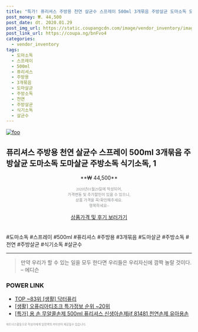 ```yaml
--- 
title: "특가! 퓨리셔스 주방용 천연 살균수 스프레이 500ml 3개묶음 주방살균 도마소독 도..." 
post_money: ₩. 44,500 
post_date: dt. 2020.01.29 
post_img_url: https://static.coupangcdn.com/image/vendor_inventory/images/2018/10/06/0/9/7328575c-c0ea-4342-a88a-300713139397.jpg 
post_link_url: https://coupa.ng/bnFvo4 
categories: 
  - vendor_inventory 
tags: 
  - 도마소독 
  - 스프레이 
  - 500ml 
  - 퓨리셔스 
  - 주방용 
  - 3개묶음 
  - 도마살균 
  - 주방소독 
  - 천연 
  - 주방살균 
  - 식기소독 
  - 살균수 
--- 
```

[![foo](https://static.coupangcdn.com/image/vendor_inventory/images/2018/10/06/0/9/7328575c-c0ea-4342-a88a-300713139397.jpg)](https://coupa.ng/bnFvo4) 

## 퓨리셔스 주방용 천연 살균수 스프레이 500ml 3개묶음 주방살균 도마소독 도마살균 주방소독 식기소독, 1 
<p style="text-align: center;">**₩ 44,500**</p> 
<p style="text-align: center;"><span style="color: #898c8f; font-family: Georgia,Times,serif; font-size: 0.75em;">2020년01월29일에 작성되어, <br>가격변동 및 추가할인이 있을 수 있으니,<br> 상품 가격을 꼭!확인해주세요.<br>행복하세요~</span> 
</p>	 
<div markdown="0" style="text-align: center;"><a href="https://coupa.ng/bnFvo4" class="btn btn--success">상품가격 및 후기 보러가기</a></div> 
<br><br> 
  #도마소독 #스프레이 #500ml #퓨리셔스 #주방용 #3개묶음 #도마살균 #주방소독 #천연 #주방살균 #식기소독 #살균수 
<hr> 

> 만약 우리가 할 수 있는 일을 모두 한다면 우리들은 우리자신에 깜짝 놀랄 것이다. – 에디슨 


### POWER LINK

* <a href="https://blog.naver.com/an0733/221787825706" target="_blank"> TOP ~83위 [생활] 닥터퓨리</a>
* <a href="https://blog.naver.com/sakai111/221777362864" target="_blank"> [생활] 오퓨리아티초크 특가정보 순위 ~20위</a>
* <a href="https://blog.naver.com/an0733/221789300950" target="_blank">[특가] 용 손 무알콜손제 500ml 퓨리셔스 신생아손제jif 81481 천연손제 유아용손</a>

<span style="color: #898c8f; font-family: Georgia,Times,serif; font-size: 0.55em;">파트너스활동으로 작성자에게 일정액의 커미션이 제공될수 있습니다.</span> 
